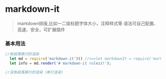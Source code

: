 # markdown-it
> markdown排版,比如一二级标题字体大小，注释样式等
> 语法可自己配置、高速、安全，可扩展插件

### 基本用法
```js
//有段落换行的渲染
  let md = require('markdown-it')() //<=>let markdownIt = require('markdown-it'); let md = new markdown()
  let info = md.render('# markdown-it rulezz!');

//没有段落换行的渲染（单行渲染）

```